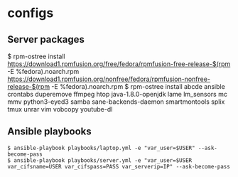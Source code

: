 configs
=======

Server packages
---------------
$ rpm-ostree install https://download1.rpmfusion.org/free/fedora/rpmfusion-free-release-$(rpm -E %fedora).noarch.rpm https://download1.rpmfusion.org/nonfree/fedora/rpmfusion-nonfree-release-$(rpm -E %fedora).noarch.rpm
$ rpm-ostree install abcde ansible crontabs duperemove ffmpeg htop java-1.8.0-openjdk lame lm_sensors mc mmv python3-eyed3 samba sane-backends-daemon smartmontools splix tmux unrar vim vobcopy youtube-dl


Ansible playbooks
-----------------

```
$ ansible-playbook playbooks/laptop.yml -e "var_user=$USER" --ask-become-pass
$ ansible-playbook playbooks/server.yml -e "var_user=$USER var_cifsname=USER var_cifspass=PASS var_serverip=IP" --ask-become-pass
```
